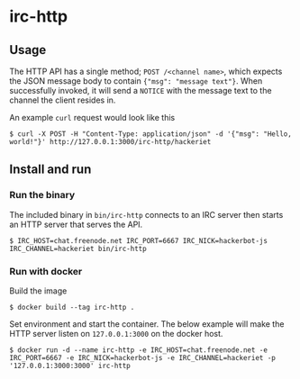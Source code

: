 # irc-http

## Usage

The HTTP API has a single method; `POST /<channel name>`, which expects
the JSON message body to contain `{"msg": "message text"}`. When successfully
invoked, it will send a `NOTICE` with the message text to the channel the
client resides in.

An example `curl` request would look like this

```
$ curl -X POST -H "Content-Type: application/json" -d '{"msg": "Hello, world!"}' http://127.0.0.1:3000/irc-http/hackeriet
```

## Install and run

### Run the binary

The included binary in `bin/irc-http` connects to an IRC server then
starts an HTTP server that serves the API.

```
$ IRC_HOST=chat.freenode.net IRC_PORT=6667 IRC_NICK=hackerbot-js IRC_CHANNEL=hackeriet bin/irc-http
```

### Run with docker

Build the image

```
$ docker build --tag irc-http .
```

Set environment and start the container. The below example will make the
HTTP server listen on `127.0.0.1:3000` on the docker host.

```
$ docker run -d --name irc-http -e IRC_HOST=chat.freenode.net -e IRC_PORT=6667 -e IRC_NICK=hackerbot-js -e IRC_CHANNEL=hackeriet -p '127.0.0.1:3000:3000' irc-http
```
